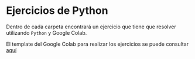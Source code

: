 # Ejercicios de Python 
Dentro de cada carpeta encontrará un ejercicio que tiene que resolver utilizando `Python` y Google Colab.

El template del Google Colab para realizar los ejercicios se puede consultar [aquí](https://colab.research.google.com/drive/10vygSH7z_Nz6L0yswGtYL_OYL4pkwzbc?usp=sharing) 
